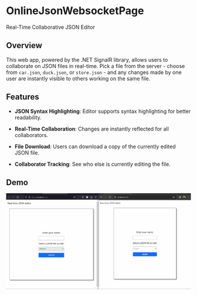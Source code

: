 # OnlineJsonWebsocketPage
Real-Time Collaborative JSON Editor

## Overview

This web app, powered by the .NET SignalR library, allows users to collaborate on JSON files in real-time. Pick a file from the server - choose from `car.json`, `duck.json`, or `store.json` - and any changes made by one user are instantly visible to others working on the same file.


## Features

- **JSON Syntax Highlighting**: Editor supports syntax highlighting for better readability.

- **Real-Time Collaboration**: Changes are instantly reflected for all collaborators.

- **File Download**: Users can download a copy of the currently edited JSON file.

- **Collaborator Tracking**: See who else is currently editing the file.

## Demo

![Demo](https://github.com/AlexisKv/OnlineJsonWebsocketPage/raw/main/OnlineJsonEditor.gif)

